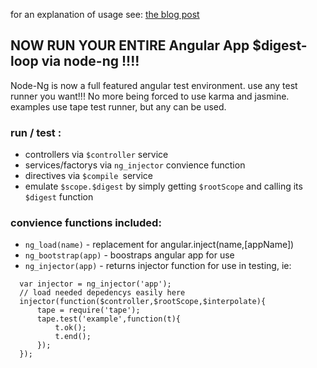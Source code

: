 for an explanation of usage see: [the blog post](https://www.codementor.io/angularjs/tutorial/angular-node-building-a-command-line-tool-to-generate-projects)

## NOW RUN YOUR ENTIRE Angular App $digest-loop via node-ng !!!!

Node-Ng is now a full featured angular test environment. use any test runner you want!!! No more being forced to use karma and jasmine.
examples use tape test runner, but any can be used.

### run / test :
  - controllers via `$controller` service  
  - services/factorys via `ng_injector` convience function  
  - directives via `$compile `service   
  - emulate `$scope.$digest` by simply getting `$rootScope` and calling its `$digest` function  


### convience functions included:  
  * `ng_load(name)` - replacement for angular.inject(name,[appName])  
  * `ng_bootstrap(app)` - boostraps angular app for use  
  * `ng_injector(app)` - returns injector function for use in testing, ie:    
    
  ```nodejs  
    var injector = ng_injector('app');
    // load needed depedencys easily here
    injector(function($controller,$rootScope,$interpolate){
        tape = require('tape');
        tape.test('example',function(t){
            t.ok();
            t.end();
        });
    });
  ```  
